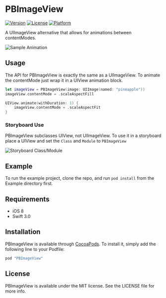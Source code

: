 # PBImageView

[![Version](https://img.shields.io/cocoapods/v/PBImageView.svg?style=flat)](http://cocoapods.org/pods/PBImageView)
[![License](https://img.shields.io/cocoapods/l/PBImageView.svg?style=flat)](http://cocoapods.org/pods/PBImageView)
[![Platform](https://img.shields.io/cocoapods/p/PBImageView.svg?style=flat)](http://cocoapods.org/pods/PBImageView)

A UIImageView alternative that allows for animations between contentModes.

![Sample Animation](https://github.com/patrickbdev/PBImageView/raw/master/Images/ExampleAnimation.gif)

## Usage

The API for PBImageView is exactly the same as a UIImageView.
To animate the contentMode just wrap it in a UIView animation block.

```swift
let imageView = PBImageView(image: UIImage(named: "pineapple"))
imageView.contentMode = .scaleAspectFill

UIView.animate(withDuration: 1) {
    imageView.contentMode = .scaleAspectFit
}
```

### Storyboard Use

PBImageView subclasses UIView, not UIImageView. To use it in a storyboard place a UIView and set the `Class` and `Module` to `PBImageView`

![Storyboard Class/Module](https://github.com/patrickbdev/PBImageView/raw/master/Images/StoryboardClassModule.png)

## Example

To run the example project, clone the repo, and run `pod install` from the Example directory first.

## Requirements

* iOS 8
* Swift 3.0

## Installation

PBImageView is available through [CocoaPods](http://cocoapods.org). To install
it, simply add the following line to your Podfile:

```ruby
pod "PBImageView"
```

## License

PBImageView is available under the MIT license. See the LICENSE file for more info.
